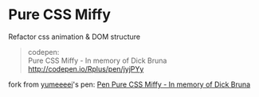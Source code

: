 # Pure CSS Miffy

Refactor css animation & DOM structure

> codepen:  
> Pure CSS Miffy - In memory of Dick Bruna  
> http://codepen.io/Rplus/pen/jyjPYy

fork from [yumeeeei](http://codepen.io/yumeeeei/)'s pen: [Pen Pure CSS Miffy - In memory of Dick Bruna](http://codepen.io/yumeeeei/details/xgNQeV#forks)
